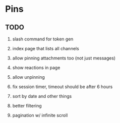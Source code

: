 # Pins

## TODO

1. slash command for token gen

2. index page that lists all channels

3. allow pinning attachments too (not just messages)

4. show reactions in page

5. allow unpinning

6. fix session timer, timeout should be after 6 hours

7. sort by date and other things

8. better filtering

9. pagination w/ infinite scroll
